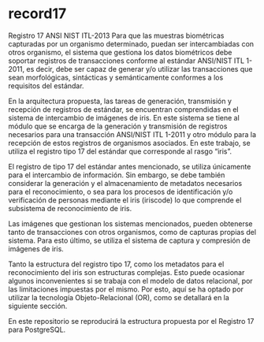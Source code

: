 # record17
Registro 17 ANSI NIST ITL-2013 
Para que las muestras biométricas capturadas por un organismo determinado, puedan ser intercambiadas con otros organismo, el sistema que gestiona los datos biométricos debe soportar registros de transacciones conforme al estándar ANSI/NIST ITL 1-2011, es decir, debe ser capaz de generar y/o utilizar las transacciones que sean morfológicas, sintácticas y semánticamente conformes a los requisitos del estándar.

En la arquitectura propuesta, las tareas de generación, transmisión y recepción de registros de estándar, se encuentran comprendidas en el sistema de intercambio de imágenes de iris. En este sistema se tiene al módulo que se encarga de la generación y transmisión de registros necesarios para una transacción ANSI/NIST ITL 1-2011 y otro módulo para la recepción de estos registros de organismos asociados. En este trabajo, se utiliza el registro tipo 17 del estándar que corresponde al rasgo “iris”.

El registro de tipo 17 del estándar antes mencionado, se utiliza únicamente para el intercambio de información. Sin embargo, se debe también considerar la generación y el almacenamiento de metadatos necesarios para el reconocimiento, o sea para los procesos de identificación y/o verificación de personas mediante el iris (iriscode) lo que comprende el subsistema de reconocimiento de iris. 

Las imágenes que gestionan los sistemas mencionados, pueden obtenerse tanto de transacciones con otros organismos, como de capturas propias del sistema. Para esto último, se utiliza el sistema de captura y compresión de imágenes de iris. 

Tanto la estructura del registro tipo 17, como los metadatos para el reconocimiento del iris son estructuras complejas. Esto puede ocasionar algunos inconvenientes si se trabaja con el modelo de datos relacional, por las limitaciones impuestas por el mismo. Por esto, aquí se ha optado por utilizar la tecnología Objeto-Relacional (OR), como se detallará en la siguiente sección. 

En este repositorio se reproducirá la estructura propuesta por el Registro 17 para PostgreSQL.
